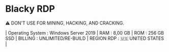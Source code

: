 # Blacky RDP
⚠ DON'T USE FOR MINING, HACKING, AND CRACKING.

| Operating System : Windows Server 2019 | 
RAM              : 8,00 GB | 
ROM              : 256 GB SSD | 
BILLING          : UNLIMITED/RE-BUILD |
REGION RDP       : 🇺🇸 UNITED STATES |
